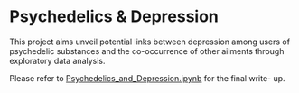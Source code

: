 # Psychedelics & Depression

This project aims unveil potential links between depression among users of psychedelic substances and the co-occurrence of other ailments through exploratory data analysis.

Please refer to [ Psychedelics_and_Depression.ipynb](https://github.com/nehasharma732/Psychedelics_and_Depression/blob/main/Psychedelics_and_Depression.ipynb) for the final write- up.
